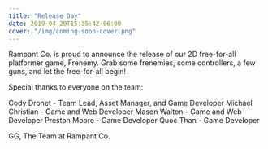 ```yaml
---
title: "Release Day"
date: 2019-04-20T15:35:42-06:00
cover: "/img/coming-soon-cover.png"
---
```


Rampant Co. is proud to announce the release of our 2D free-for-all
platformer game, Frenemy. Grab some frenemies, some controllers, a few
guns, and let the free-for-all begin! 

Special thanks to everyone on the team:

Cody Dronet       - Team Lead, Asset Manager, and Game Developer
Michael Christian - Game and Web Developer
Mason Walton      - Game and Web Developer
Preston Moore     - Game Developer
Quoc Than         - Game Developer

GG,
The Team at Rampant Co.
